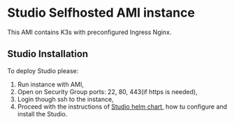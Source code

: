 # Studio Selfhosted AMI instance

This AMI contains K3s with preconfigured Ingress Nginx. 

## Studio Installation
To deploy Studio please:
1. Run instance with AMI, 
2. Open on Security Group ports: 22, 80, 443(if https is needed),
3. Login though ssh to the instance,
3. Proceed with the instructions of [Studio helm chart](https://github.com/iterative/helm-charts), how tu configure and install the Studio.
